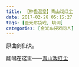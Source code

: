 ```yaml
---
title: 【神蛊温皇】青山戏红尘
date: 2017-02-28 05:15:27
tags: [金光布袋戏, 填词]
categories: [金光布袋戏同人]
---
```


<p dir="ltr"  >原曲剑仙诀。</p> 
<p dir="ltr"  >翻唱在这里——<a target="_blank" rel="nofollow" href="http://5sing.kugou.com/fc/15778108.html"  >青山戏红尘</a></p>